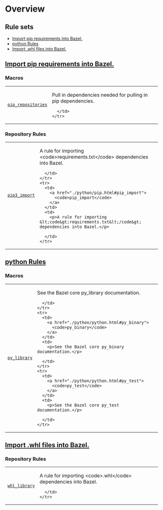 
# Overview


<nav class="toc">
  <h2>Rule sets</h2>
  <ul>
    <li><a href="#pip">Import pip requirements into Bazel.</a></li>
    <li><a href="#python">python Rules</a></li>
    <li><a href="#whl">Import .whl files into Bazel.</a></li>
  </ul>
</nav>

<h2><a href="./python/pip.html">Import pip requirements into Bazel.</a></h2>

<h3>Macros</h3>
<table class="overview-table">
  <colgroup>
    <col class="col-name" />
    <col class="col-description" />
  </colgroup>
  <tbody>
    <tr>
      <td>
        <a href="./python/pip.html#pip_repositories">
          <code>pip_repositories</code>
        </a>
      </td>
      <td>
        <p>Pull in dependencies needed for pulling in pip dependencies.</p>

      </td>
    </tr>
  </tbody>
</table>
<h3>Repository Rules</h3>
<table class="overview-table">
  <colgroup>
    <col class="col-name" />
    <col class="col-description" />
  </colgroup>
  <tbody>
    <tr>
      <td>
        <a href="./python/pip.html#pip3_import">
          <code>pip3_import</code>
        </a>
      </td>
      <td>
        <p>A rule for importing &lt;code&gt;requirements.txt&lt;/code&gt; dependencies into Bazel.</p>

      </td>
    </tr>
    <tr>
      <td>
        <a href="./python/pip.html#pip_import">
          <code>pip_import</code>
        </a>
      </td>
      <td>
        <p>A rule for importing &lt;code&gt;requirements.txt&lt;/code&gt; dependencies into Bazel.</p>

      </td>
    </tr>
  </tbody>
</table>
<h2><a href="./python/python.html">python Rules</a></h2>

<h3>Macros</h3>
<table class="overview-table">
  <colgroup>
    <col class="col-name" />
    <col class="col-description" />
  </colgroup>
  <tbody>
    <tr>
      <td>
        <a href="./python/python.html#py_library">
          <code>py_library</code>
        </a>
      </td>
      <td>
        <p>See the Bazel core py_library documentation.</p>

      </td>
    </tr>
    <tr>
      <td>
        <a href="./python/python.html#py_binary">
          <code>py_binary</code>
        </a>
      </td>
      <td>
        <p>See the Bazel core py_binary documentation.</p>

      </td>
    </tr>
    <tr>
      <td>
        <a href="./python/python.html#py_test">
          <code>py_test</code>
        </a>
      </td>
      <td>
        <p>See the Bazel core py_test documentation.</p>

      </td>
    </tr>
  </tbody>
</table>
<h2><a href="./python/whl.html">Import .whl files into Bazel.</a></h2>

<h3>Repository Rules</h3>
<table class="overview-table">
  <colgroup>
    <col class="col-name" />
    <col class="col-description" />
  </colgroup>
  <tbody>
    <tr>
      <td>
        <a href="./python/whl.html#whl_library">
          <code>whl_library</code>
        </a>
      </td>
      <td>
        <p>A rule for importing &lt;code&gt;.whl&lt;/code&gt; dependencies into Bazel.</p>

      </td>
    </tr>
  </tbody>
</table>
